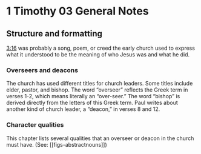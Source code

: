 # 1 Timothy 03 General Notes

## Structure and formatting

[3:16](../03/16.md) was probably a song, poem, or creed the early church used to express what it understood to be the meaning of who Jesus was and what he did.

### Overseers and deacons
The church has used different titles for church leaders. Some titles include elder, pastor, and bishop. The word “overseer” reflects the Greek term in verses 1-2, which means literally an “over-seer.” The word “bishop” is derived directly from the letters of this Greek term. Paul writes about another kind of church leader, a “deacon,” in verses 8 and 12.

### Character qualities
This chapter lists several qualities that an overseer or deacon in the church must have. (See: [[figs-abstractnouns]])